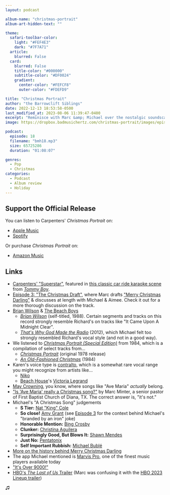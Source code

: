 ```yaml
---
layout: podcast

album-name: "christmas-portrait"
album-art-hidden-text: ""

theme:
  safari-toolbar-color:
    light: "#FEF4E3"
    dark: "#7F7A71"
  article:
    blurred: False
  card:
    blurred: False
    title-color: "#000000"
    subtitle-color: "#DF0024"
    gradient:
      center-color: "#FEFCF8"
      outer-color: "#FDEFD9"

title: "Christmas Portrait"
author: "the Barrowclift Siblings"
date: 2022-12-13 18:53:58-0500
last_modified_at: 2023-08-06 11:39:47-0400
excerpt: "Reminisce with Marc &amp; Michael over the nostalgic soundscape of Carpenters’ 1978 holiday spectacular, “Christmas Portrait”."
image: https://dropbox.badmusichertz.com/christmas-portrait/images/episode-art.jpg

podcast:
  episode: 18
  filename: "bmh18.mp3"
  size: 65725286
  duration: "01:08:07"

genres:
  - Pop
  - Christmas
categories:
  - Podcast
  - Album review
  - Holiday
---
```


## Support the Official Release

You can listen to Carpenters' *Christmas Portrait* on:

* [Apple Music](https://music.apple.com/us/album/christmas-portrait-special-edition/1434882633)
* [Spotify](https://open.spotify.com/album/1EiBrlQW6W6H1mZI4N7Ne4)

Or purchase *Christmas Portrait* on:

* [Amazon Music](https://www.amazon.com/dp/B07H132VW5/ref=sr_1_1?crid=2163XP8VCI58I&keywords=Christmas+Portrait&qid=1670636968&rnid=2941120011&s=dmusic&sprefix=christmas+portrait%2Caps%2C103&sr=1-1)

## Links

* [Carpenters' "Superstar"](https://music.apple.com/us/album/superstar/1429177732?i=1429181338), featured in [this classic car ride karaoke scene](https://www.youtube.com/watch?v=T7ZLIqJ8RN4) from *[Tommy Boy](https://en.wikipedia.org/wiki/Tommy_Boy)*.
* [Episode 3: "The Christmas Draft"](https://badmusichertz.com/post/the-christmas-draft), where Marc drafts ["Merry Christmas Darling"](https://music.apple.com/us/album/merry-christmas-darling-single-version/1429177732?i=1429179340) & discusses at length with Michael & Aimee. Check it out for a more thorough discussion on the track.
* [Brian Wilson](https://music.apple.com/us/artist/brian-wilson/61573) & [The Beach Boys](https://music.apple.com/us/artist/the-beach-boys/562555)
  * [*Brian Wilson*](https://music.apple.com/us/album/brian-wilson/160379936) (self-titled, 1988). Certain segments and tracks on this record strongly resemble Richard's on tracks like "It Came Upon A Midnight Clear".
  * [*That's Why God Made the Radio*](https://music.apple.com/us/album/thats-why-god-made-the-radio/715466841) (2012), which Michael felt too strongly resembled Richard's vocal style (and not in a good way).
* We listened to [*Christmas Portrait (Special Edition)*](https://music.apple.com/us/album/christmas-portrait-special-edition/1434882633) from 1984, which is a compilation of select tracks from...
  * [*Christmas Portrait*](https://en.wikipedia.org/wiki/Christmas_Portrait#Track_listing) (original 1978 release)
  * [*An Old-Fashioned Christmas*](https://en.wikipedia.org/wiki/An_Old-Fashioned_Christmas) (1984)
* Karen's voice type is [contralto](https://en.wikipedia.org/wiki/Contralto), which is a somewhat rare vocal range you might recognize from artists like...
  * [Niko](https://music.apple.com/us/artist/nico/136825)
  * [Beach House](https://music.apple.com/us/artist/beach-house/200823564)'s [Victoria Legrand](https://en.wikipedia.org/wiki/Victoria_Legrand)
* [May Crowning](https://en.wikipedia.org/wiki/May_devotions_to_the_Blessed_Virgin_Mary), you know, where songs like "Ave Maria" *actually* belong.
* ["Is 'Ave Maria' really a Christmas song?"](https://marcminter.com/2018/12/04/is-ave-maria-really-a-christmas-song/) by Marc Minter, a senior pastor of First Baptist Church of Diana, TX. The correct answer is, "it's not."
* Michael's "A Christmas Song" judgements
  * **S Tier:** [Nat "King" Cole](https://music.apple.com/us/album/the-christmas-song-merry-christmas-to-you/1435551048?i=1435551062)
  * **So close!** [Amy Grant](https://music.apple.com/us/album/the-christmas-song/716360690?i=716361142) (see [Episode 3](https://badmusichertz.com/post/the-christmas-draft) for the context behind Michael's "branded by an iron" joke)
  * **Honorable Mention:** [Bing Crosby](https://music.apple.com/us/album/the-christmas-song-single-version/1445229113?i=1445229419)
  * **Clunker:** [Christina Aguilera](https://music.apple.com/us/album/the-christmas-song/402051707?i=402051761)
  * **Surprisingly Good, But Blows It:** [Shawn Mendes](https://music.apple.com/us/album/the-christmas-song/1543508230?i=1543508252)
  * **Just No:** [Pentatonix](https://music.apple.com/us/album/the-christmas-song-chestnuts-roasting-on-an-open-fire/877653086?i=877653102)
  * **Self Important Rubbish:** [Michael Bublé](https://music.apple.com/us/album/the-christmas-song-chestnuts-roasting-on-an-open-fire/1592739844?i=1592740599)
* [More on the history behind Merry Christmas Darling](https://en.wikipedia.org/wiki/Merry_Christmas_Darling#History)
* The app Michael mentioned is [Marvis Pro](https://apps.apple.com/us/app/marvis-pro/id1447768809), one of the finest music players available today
* ["It's Over 9000!"](https://youtu.be/QsDDXSmGJZA?t=46)
* [HBO's *The Last of Us* Trailer](https://www.youtube.com/watch?v=uLtkt8BonwM) (Marc was confusing it with the [HBO 2023 Lineup trailer](https://www.youtube.com/watch?v=eBS_Rrv0PpM))

♫︎